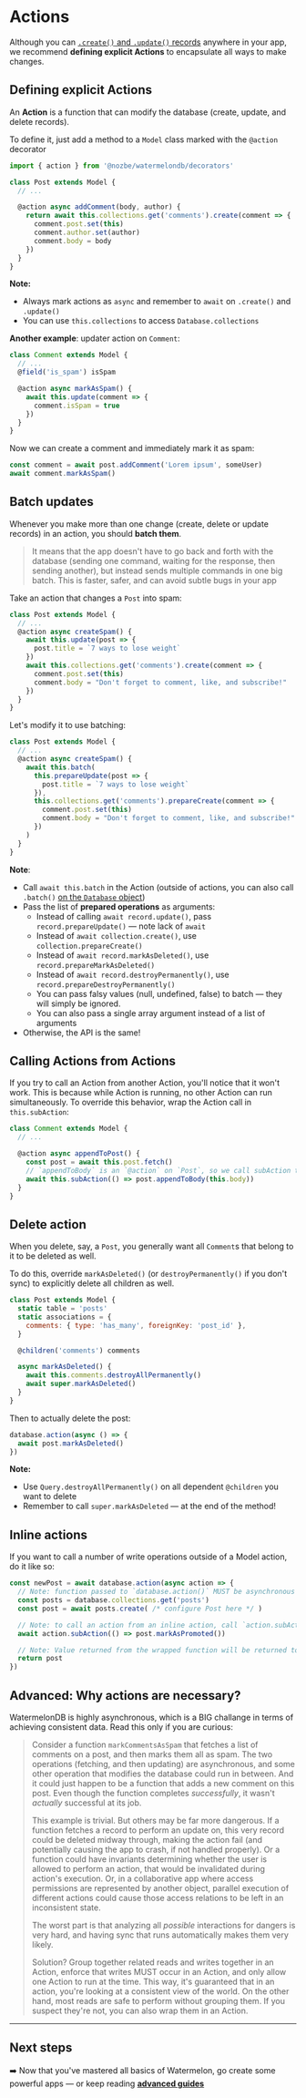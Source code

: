 # Actions

Although you can [`.create()` and `.update()` records](./CRUD.md) anywhere in your app, we recommend **defining explicit Actions** to encapsulate all ways to make changes.

## Defining explicit Actions

An **Action** is a function that can modify the database (create, update, and delete records).

To define it, just add a method to a `Model` class marked with the `@action` decorator

```js
import { action } from '@nozbe/watermelondb/decorators'

class Post extends Model {
  // ...

  @action async addComment(body, author) {
    return await this.collections.get('comments').create(comment => {
      comment.post.set(this)
      comment.author.set(author)
      comment.body = body
    })
  }
}
```

**Note:**

- Always mark actions as `async` and remember to `await` on `.create()` and `.update()`
- You can use `this.collections` to access `Database.collections`

**Another example**: updater action on `Comment`:

```js
class Comment extends Model {
  // ...
  @field('is_spam') isSpam

  @action async markAsSpam() {
    await this.update(comment => {
      comment.isSpam = true
    })
  }
}
```

Now we can create a comment and immediately mark it as spam:

```js
const comment = await post.addComment('Lorem ipsum', someUser)
await comment.markAsSpam()
```

## Batch updates

Whenever you make more than one change (create, delete or update records) in an action, you should **batch them**.

> It means that the app doesn't have to go back and forth with the database (sending one command, waiting for the response, then sending another), but instead sends multiple commands in one big batch. This is faster, safer, and can avoid subtle bugs in your app

Take an action that changes a `Post` into spam:

```js
class Post extends Model {
  // ...
  @action async createSpam() {
    await this.update(post => {
      post.title = `7 ways to lose weight`
    })
    await this.collections.get('comments').create(comment => {
      comment.post.set(this)
      comment.body = "Don't forget to comment, like, and subscribe!"
    })
  }
}
```

Let's modify it to use batching:

```js
class Post extends Model {
  // ...
  @action async createSpam() {
    await this.batch(
      this.prepareUpdate(post => {
        post.title = `7 ways to lose weight`
      }),
      this.collections.get('comments').prepareCreate(comment => {
        comment.post.set(this)
        comment.body = "Don't forget to comment, like, and subscribe!"
      })
    )
  }
}
```

**Note**:

- Call `await this.batch` in the Action (outside of actions, you can also call `.batch()` [on the `Database` object](./CRUD.md))
- Pass the list of **prepared operations** as arguments:
  - Instead of calling `await record.update()`, pass `record.prepareUpdate()` — note lack of `await`
  - Instead of `await collection.create()`, use `collection.prepareCreate()`
  - Instead of `await record.markAsDeleted()`, use `record.prepareMarkAsDeleted()`
  - Instead of `await record.destroyPermanently()`, use `record.prepareDestroyPermanently()`
  - You can pass falsy values (null, undefined, false) to batch — they will simply be ignored.
  - You can also pass a single array argument instead of a list of arguments
- Otherwise, the API is the same!

## Calling Actions from Actions

If you try to call an Action from another Action, you'll notice that it won't work. This is because while Action is running, no other Action can run simultaneously. To override this behavior, wrap the Action call in `this.subAction`:

```js
class Comment extends Model {
  // ...

  @action async appendToPost() {
    const post = await this.post.fetch()
    // `appendToBody` is an `@action` on `Post`, so we call subAction to allow it
    await this.subAction(() => post.appendToBody(this.body))
  }
}
```

## Delete action

When you delete, say, a `Post`, you generally want all `Comment`s that belong to it to be deleted as well.

To do this, override `markAsDeleted()` (or `destroyPermanently()` if you don't sync) to explicitly delete all children as well.

```js
class Post extends Model {
  static table = 'posts'
  static associations = {
    comments: { type: 'has_many', foreignKey: 'post_id' },
  }

  @children('comments') comments

  async markAsDeleted() {
    await this.comments.destroyAllPermanently()
    await super.markAsDeleted()
  }
}
```

Then to actually delete the post:

```js
database.action(async () => {
  await post.markAsDeleted()
})
```

**Note:**

- Use `Query.destroyAllPermanently()` on all dependent `@children` you want to delete
- Remember to call `super.markAsDeleted` — at the end of the method!

## Inline actions

If you want to call a number of write operations outside of a Model action, do it like so:

```js
const newPost = await database.action(async action => {
  // Note: function passed to `database.action()` MUST be asynchronous
  const posts = database.collections.get('posts')
  const post = await posts.create( /* configure Post here */ )

  // Note: to call an action from an inline action, call `action.subAction`:
  await action.subAction(() => post.markAsPromoted())

  // Note: Value returned from the wrapped function will be returned to `database.action` caller
  return post
})
```

## Advanced: Why actions are necessary?

WatermelonDB is highly asynchronous, which is a BIG challange in terms of achieving consistent data. Read this only if you are curious:

> Consider a function `markCommentsAsSpam` that fetches a list of comments on a post, and then marks them all as spam. The two operations (fetching, and then updating) are asynchronous, and some other operation that modifies the database could run in between. And it could just happen to be a function that adds a new comment on this post. Even though the function completes *successfully*, it wasn't *actually* successful at its job.
>
> This example is trivial. But others may be far more dangerous. If a function fetches a record to perform an update on, this very record could be deleted midway through, making the action fail (and potentially causing the app to crash, if not handled properly). Or a function could have invariants determining whether the user is allowed to perform an action, that would be invalidated during action's execution. Or, in a collaborative app where access permissions are represented by another object, parallel execution of different actions could cause those access relations to be left in an inconsistent state.
>
> The worst part is that analyzing all *possible* interactions for dangers is very hard, and having sync that runs automatically makes them very likely.
>
> Solution? Group together related reads and writes together in an Action, enforce that writes MUST occur in an Action, and only allow one Action to run at the time. This way, it's guaranteed that in an action, you're looking at a consistent view of the world. On the other hand, most reads are safe to perform without grouping them. If you suspect they're not, you can also wrap them in an Action.

* * *

## Next steps

➡️ Now that you've mastered all basics of Watermelon, go create some powerful apps — or keep reading [**advanced guides**](./README.md)
